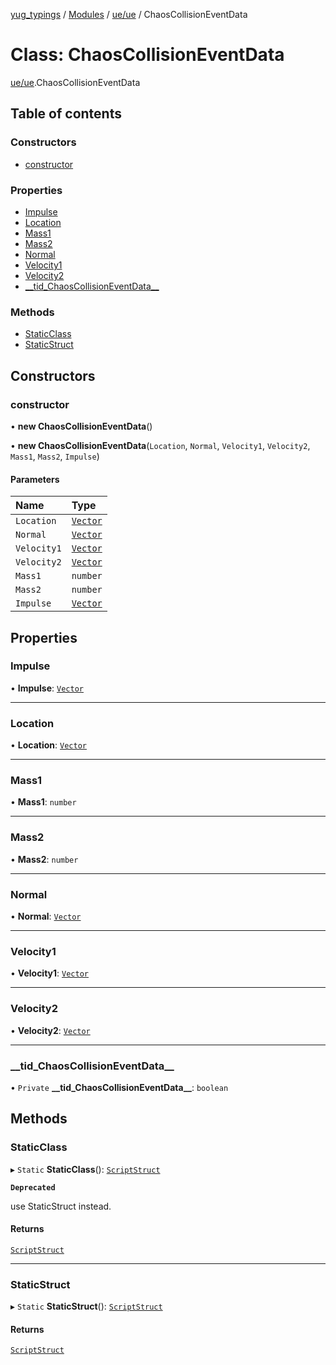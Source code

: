 [yug_typings](../README.md) / [Modules](../modules.md) / [ue/ue](../modules/ue_ue.md) / ChaosCollisionEventData

# Class: ChaosCollisionEventData

[ue/ue](../modules/ue_ue.md).ChaosCollisionEventData

## Table of contents

### Constructors

- [constructor](ue_ue.ChaosCollisionEventData.md#constructor)

### Properties

- [Impulse](ue_ue.ChaosCollisionEventData.md#impulse)
- [Location](ue_ue.ChaosCollisionEventData.md#location)
- [Mass1](ue_ue.ChaosCollisionEventData.md#mass1)
- [Mass2](ue_ue.ChaosCollisionEventData.md#mass2)
- [Normal](ue_ue.ChaosCollisionEventData.md#normal)
- [Velocity1](ue_ue.ChaosCollisionEventData.md#velocity1)
- [Velocity2](ue_ue.ChaosCollisionEventData.md#velocity2)
- [\_\_tid\_ChaosCollisionEventData\_\_](ue_ue.ChaosCollisionEventData.md#__tid_chaoscollisioneventdata__)

### Methods

- [StaticClass](ue_ue.ChaosCollisionEventData.md#staticclass)
- [StaticStruct](ue_ue.ChaosCollisionEventData.md#staticstruct)

## Constructors

### constructor

• **new ChaosCollisionEventData**()

• **new ChaosCollisionEventData**(`Location`, `Normal`, `Velocity1`, `Velocity2`, `Mass1`, `Mass2`, `Impulse`)

#### Parameters

| Name | Type |
| :------ | :------ |
| `Location` | [`Vector`](ue_ue_s.Vector.md) |
| `Normal` | [`Vector`](ue_ue_s.Vector.md) |
| `Velocity1` | [`Vector`](ue_ue_s.Vector.md) |
| `Velocity2` | [`Vector`](ue_ue_s.Vector.md) |
| `Mass1` | `number` |
| `Mass2` | `number` |
| `Impulse` | [`Vector`](ue_ue_s.Vector.md) |

## Properties

### Impulse

• **Impulse**: [`Vector`](ue_ue_s.Vector.md)

___

### Location

• **Location**: [`Vector`](ue_ue_s.Vector.md)

___

### Mass1

• **Mass1**: `number`

___

### Mass2

• **Mass2**: `number`

___

### Normal

• **Normal**: [`Vector`](ue_ue_s.Vector.md)

___

### Velocity1

• **Velocity1**: [`Vector`](ue_ue_s.Vector.md)

___

### Velocity2

• **Velocity2**: [`Vector`](ue_ue_s.Vector.md)

___

### \_\_tid\_ChaosCollisionEventData\_\_

• `Private` **\_\_tid\_ChaosCollisionEventData\_\_**: `boolean`

## Methods

### StaticClass

▸ `Static` **StaticClass**(): [`ScriptStruct`](ue_ue.ScriptStruct.md)

**`Deprecated`**

use StaticStruct instead.

#### Returns

[`ScriptStruct`](ue_ue.ScriptStruct.md)

___

### StaticStruct

▸ `Static` **StaticStruct**(): [`ScriptStruct`](ue_ue.ScriptStruct.md)

#### Returns

[`ScriptStruct`](ue_ue.ScriptStruct.md)
